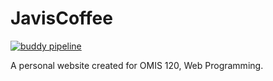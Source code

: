 # JavisCoffee
[![buddy pipeline](https://app.buddy.works/javier-cr/javiscoffee/pipelines/pipeline/188031/badge.svg?token=bb40065b0356fee68b008e13c88fc2ac10899ec0590ae4e08938d879bd7b48c5 "buddy pipeline")](https://app.buddy.works/javier-cr/javiscoffee/pipelines/pipeline/188031)

A personal website created for OMIS 120, Web Programming.
